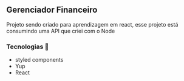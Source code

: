 ## Gerenciador Financeiro

Projeto sendo criado para aprendizagem em react, esse projeto está consumindo uma API que criei com o Node

### Tecnologias 🚀
- styled components
- Yup
- React

